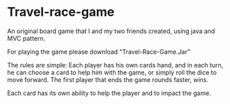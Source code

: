# Travel-race-game
An original board game that I and my two friends created, using java and MVC pattern.

For playing the game please download "Travel-Race-Game.Jar"

The rules are simple:
Each player has his own cards hand, and in each turn, he can choose a card to help him with the game, or simply roll the dice to move forward.
The first player that ends the game rounds faster, wins.

Each card has its own ability to help the player and to impact the game.


